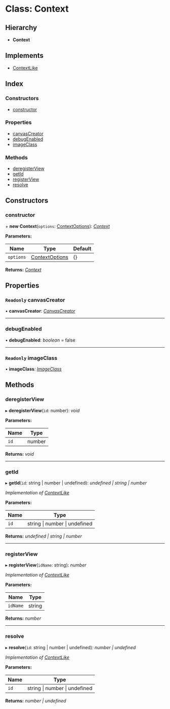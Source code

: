 # Class: Context

## Hierarchy

* **Context**

## Implements

* [ContextLike](../interfaces/contextlike.md)

## Index

### Constructors

* [constructor](context.md#constructor)

### Properties

* [canvasCreator](context.md#readonly-canvascreator)
* [debugEnabled](context.md#debugenabled)
* [imageClass](context.md#readonly-imageclass)

### Methods

* [deregisterView](context.md#deregisterview)
* [getId](context.md#getid)
* [registerView](context.md#registerview)
* [resolve](context.md#resolve)

## Constructors

###  constructor

\+ **new Context**(`options`: [ContextOptions](../interfaces/contextoptions.md)): *[Context](context.md)*

**Parameters:**

Name | Type | Default |
------ | ------ | ------ |
`options` | [ContextOptions](../interfaces/contextoptions.md) | {} |

**Returns:** *[Context](context.md)*

## Properties

### `Readonly` canvasCreator

• **canvasCreator**: *[CanvasCreator](../README.md#canvascreator)*

___

###  debugEnabled

• **debugEnabled**: *boolean* = false

___

### `Readonly` imageClass

• **imageClass**: *[ImageClass](../README.md#imageclass)*

## Methods

###  deregisterView

▸ **deregisterView**(`id`: number): *void*

**Parameters:**

Name | Type |
------ | ------ |
`id` | number |

**Returns:** *void*

___

###  getId

▸ **getId**(`id`: string | number | undefined): *undefined | string | number*

*Implementation of [ContextLike](../interfaces/contextlike.md)*

**Parameters:**

Name | Type |
------ | ------ |
`id` | string &#124; number &#124; undefined |

**Returns:** *undefined | string | number*

___

###  registerView

▸ **registerView**(`idName`: string): *number*

*Implementation of [ContextLike](../interfaces/contextlike.md)*

**Parameters:**

Name | Type |
------ | ------ |
`idName` | string |

**Returns:** *number*

___

###  resolve

▸ **resolve**(`id`: string | number | undefined): *number | undefined*

*Implementation of [ContextLike](../interfaces/contextlike.md)*

**Parameters:**

Name | Type |
------ | ------ |
`id` | string &#124; number &#124; undefined |

**Returns:** *number | undefined*
